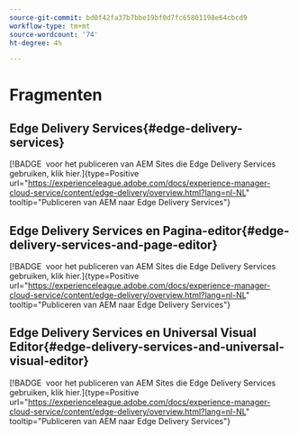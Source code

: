 ```yaml
---
source-git-commit: bd0f42fa37b7bbe19bf0d7fc65801198e64cbcd9
workflow-type: tm+mt
source-wordcount: '74'
ht-degree: 4%

---
```

# Fragmenten

## Edge Delivery Services{#edge-delivery-services}

[!BADGE &#x200B; voor het publiceren van AEM Sites die Edge Delivery Services gebruiken, klik hier.]{type=Positive url="https://experienceleague.adobe.com/docs/experience-manager-cloud-service/content/edge-delivery/overview.html?lang=nl-NL" tooltip="Publiceren van AEM naar Edge Delivery Services"}

## Edge Delivery Services en Pagina-editor{#edge-delivery-services-and-page-editor}

[!BADGE &#x200B; voor het publiceren van AEM Sites die Edge Delivery Services gebruiken, klik hier.]{type=Positive url="https://experienceleague.adobe.com/docs/experience-manager-cloud-service/content/edge-delivery/overview.html?lang=nl-NL" tooltip="Publiceren van AEM naar Edge Delivery Services"}

## Edge Delivery Services en Universal Visual Editor{#edge-delivery-services-and-universal-visual-editor}

[!BADGE &#x200B; voor het publiceren van AEM Sites die Edge Delivery Services gebruiken, klik hier.]{type=Positive url="https://experienceleague.adobe.com/docs/experience-manager-cloud-service/content/edge-delivery/overview.html?lang=nl-NL" tooltip="Publiceren van AEM naar Edge Delivery Services"}
